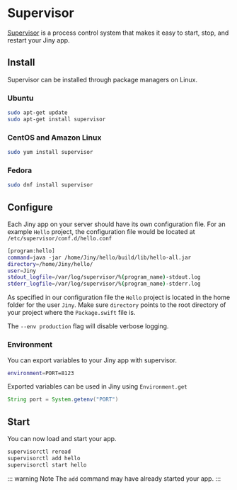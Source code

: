 # Supervisor

[Supervisor](http://supervisord.org) is a process control system that makes it easy to start, stop, and restart your Jiny app.

## Install

Supervisor can be installed through package managers on Linux.

### Ubuntu

```sh
sudo apt-get update
sudo apt-get install supervisor
```

### CentOS and Amazon Linux

```sh
sudo yum install supervisor
```

### Fedora

```sh
sudo dnf install supervisor
```

## Configure

Each Jiny app on your server should have its own configuration file. For an example `Hello` project, the configuration file would be located at `/etc/supervisor/conf.d/hello.conf`

```sh
[program:hello]
command=java -jar /home/Jiny/hello/build/lib/hello-all.jar
directory=/home/Jiny/hello/
user=Jiny
stdout_logfile=/var/log/supervisor/%(program_name)-stdout.log
stderr_logfile=/var/log/supervisor/%(program_name)-stderr.log
```

As specified in our configuration file the `Hello` project is located in the home folder for the user `Jiny`. Make sure `directory` points to the root directory of your project where the `Package.swift` file is.

The `--env production` flag will disable verbose logging.

### Environment

You can export variables to your Jiny app with supervisor.

```sh
environment=PORT=8123
```

Exported variables can be used in Jiny using `Environment.get`

```java
String port = System.getenv("PORT")
```

## Start

You can now load and start your app.

```sh
supervisorctl reread
supervisorctl add hello
supervisorctl start hello
```

::: warning Note
The `add` command may have already started your app.
:::